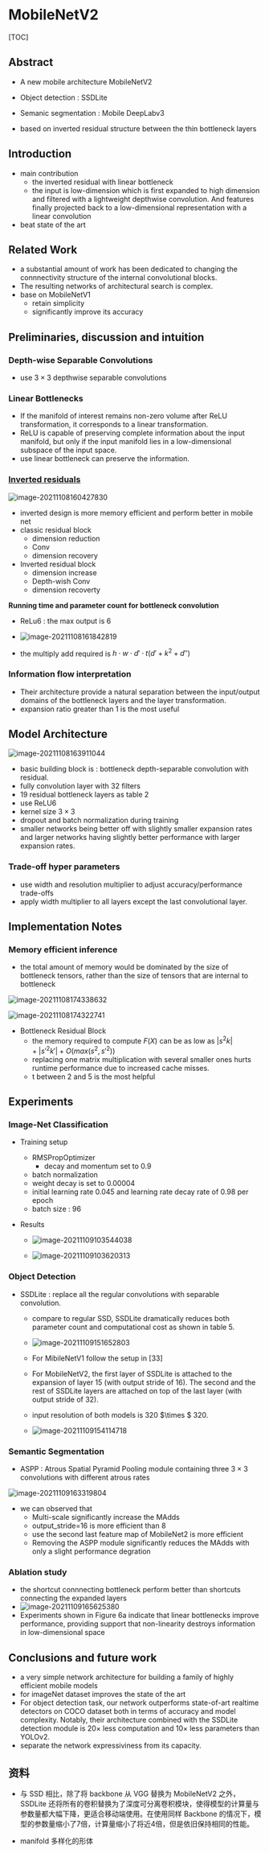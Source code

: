 # MobileNetV2

[TOC]



## Abstract

- A new mobile architecture MobileNetV2
- Object detection : SSDLite

- Semanic segmentation : Mobile DeepLabv3
- based on inverted residual structure between the thin bottleneck layers

## Introduction

- main contribution
  - the inverted residual with linear bottleneck
  - the input is low-dimension which is first expanded to high dimension and filtered with a lightweight depthwise convolution. And features finally projected back to a low-dimensional representation with a linear convolution
- beat state of the art

## Related Work

- a substantial amount of work has been dedicated to changing the connnectivity structure of the internal convolutional blocks.
- The resulting networks of architectural search is complex.
- base on MobileNetV1
  - retain simplicity
  - significantly improve its accuracy

## Preliminaries, discussion and intuition

### Depth-wise Separable Convolutions

- use $3\times3$ depthwise separable convolutions

### Linear Bottlenecks

- If the manifold of interest remains non-zero volume after ReLU transformation, it corresponds to a linear transformation.
- ReLU is capable of preserving complete information about the input manifold, but only if the input manifold lies in a low-dimensional subspace of the input space.
- use linear bottleneck can preserve the information.

### [Inverted residuals](https://zhuanlan.zhihu.com/p/98874284)

![image-20211108160427830](picture/image-20211108160427830.png)

- inverted design is more memory efficient and perform better in mobile net
- classic residual block
  - dimension reduction 
  - Conv
  - dimension recovery
- Inverted residual block
  - dimension increase
  - Depth-wish Conv
  - dimension recoverty

**Running time and parameter count for bottleneck convolution**

- ReLu6 : the max output is 6 
- ![image-20211108161842819](picture/image-20211108161842819.png)

- the multiply add required is $h\cdot w\cdot d' \cdot t(d'+k^2+d'')$

### Information flow interpretation

- Their architecture provide a natural separation between the input/output domains of the bottleneck layers and the layer transformation.
- expansion ratio greater than 1 is the most useful

## Model Architecture

![image-20211108163911044](picture/image-20211108163911044.png)

- basic building block is : bottleneck depth-separable convolution with residual.
- fully convolution layer with 32 filters
- 19 residual bottleneck layers as table 2
- use ReLU6
- kernel size $3\times3$
- dropout and batch normalization during training
- smaller networks being better off with slightly smaller expansion rates and larger networks having slightly better performance with larger expansion rates.

### Trade-off hyper parameters

- use width and resolution multiplier to adjust accuracy/performance trade-offs 
- apply width multiplier to all layers except the last convolutional layer.

## Implementation Notes

### Memory efficient inference

- the total amount of memory would be dominated by the size of bottleneck tensors, rather than the size of tensors that are internal to bottleneck 

![image-20211108174338632](picture/image-20211108174338632.png)

![image-20211108174322741](picture/image-20211108174322741.png)

- Bottleneck Residual Block
  - the memory required to compute $F(X)$ can be as low as $|s^2k|+|s'^2k'|+O(max(s^2,s'^2))$
  - replacing one matrix multiplication with several smaller ones hurts runtime performance due to increased cache misses.
  - t  between 2 and 5 is the most helpful

## Experiments

### Image-Net Classification

- Training setup

  - RMSPropOptimizer 
    - decay and momentum set to 0.9
  - batch normalization
  - weight decay is set to 0.00004
  - initial learning rate 0.045 and learning rate decay rate of 0.98 per epoch
  - batch size : 96

- Results

  - ![image-20211109103544038](picture/image-20211109103544038.png)

  - ![image-20211109103620313](picture/image-20211109103620313.png)

### Object Detection

  - SSDLite : replace all the regular convolutions with separable convolution.

    - compare to regular SSD, SSDLite dramatically reduces both parameter count and computational cost as shown in table 5.

    - ![image-20211109151652803](picture/image-20211109151652803.png)
    - For MibileNetV1 follow the setup in [33]
    - For MobileNetV2, the first layer of SSDLite is attached to the expansion of layer 15 (with output stride of 16). The second and the rest of SSDLite layers are attached on top of the last layer (with output stride of 32). 
    - input resolution of both models is 320 $\times $ 320.
    - ![image-20211109154114718](picture/image-20211109154114718.png)

### Semantic Segmentation

- ASPP : Atrous Spatial Pyramid Pooling module containing three $3\times3$ convolutions with different atrous rates

![image-20211109163319804](picture/image-20211109163319804.png)

- we can observed that
  - Multi-scale significantly increase the MAdds
  - output_stride=16 is more efficient than 8
  - use the second last feature map of MobileNet2 is more efficient
  - Removing the ASPP module significantly reduces the MAdds with only a slight performance degration

### Ablation study

- the shortcut connnecting bottleneck perform better than shortcuts connecting the expanded layers
- ![image-20211109165625380](picture/image-20211109165625380.png)
- Experiments shown in Figure 6a indicate that linear bottlenecks improve performance, providing support that non-linearity destroys information in low-dimensional space

## Conclusions and future work

-  a very simple network architecture for building a family of highly efficient mobile models
- for imageNet dataset improves the state of the art 
- For object detection task, our network outperforms state-of-art realtime detectors on COCO dataset both in terms of accuracy and model complexity. Notably, their architecture combined with the SSDLite detection module is 20× less computation and 10× less parameters than YOLOv2.
- separate the network expressiviness from its capacity.



## 资料

- 与 SSD 相比，除了将 backbone 从 VGG 替换为 MobileNetV2 之外， SSDLite 还将所有的卷积替换为了深度可分离卷积模块，使得模型的计算量与参数量都大幅下降，更适合移动端使用。在使用同样 Backbone 的情况下，模型的参数量缩小了7倍，计算量缩小了将近4倍，但是依旧保持相同的性能。

- manifold 多样化的形体

